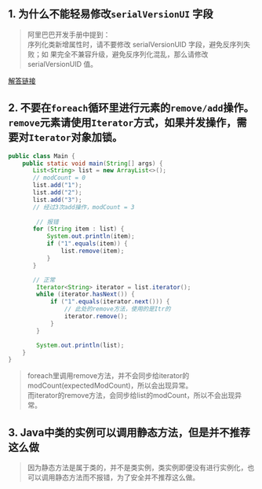 ## 1. 为什么不能轻易修改`serialVersionUI` 字段

> 阿里巴巴开发手册中提到：  
> 序列化类新增属性时，请不要修改 serialVersionUID 字段，避免反序列失败；如
果完全不兼容升级，避免反序列化混乱，那么请修改 serialVersionUID 值。

[解答链接](https://cloud.tencent.com/developer/article/1624589)

## 2. 不要在`foreach`循环里进行元素的`remove/add`操作。`remove`元素请使用`Iterator`方式，如果并发操作，需要对`Iterator`对象加锁。

```java
public class Main {
    public static void main(String[] args) {
       List<String> list = new ArrayList<>();
       // modCount = 0
       list.add("1");
       list.add("2");
       list.add("3");
       // 经过3次add操作，modCount = 3
        
        // 报错
       for (String item : list) {
           System.out.println(item);
           if ("1".equals(item)) {
               list.remove(item);
           }
       }

       // 正常
        Iterator<String> iterator = list.iterator();
        while (iterator.hasNext()) {
            if ("1".equals(iterator.next())) {
                // 此处的remove方法，使用的是Itr的
                iterator.remove();
            }
        }

        System.out.println(list);
    }
}
```
  
> foreach里调用remove方法，并不会同步给iterator的modCount(expectedModCount)，所以会出现异常。  
> 而iterator的remove方法，会同步给list的modCount，所以不会出现异常。

## 3. Java中类的实例可以调用静态方法，但是并不推荐这么做
> 因为静态方法是属于类的，并不是类实例，类实例即便没有进行实例化，也可以调用静态方法而不报错，为了安全并不推荐这么做。
